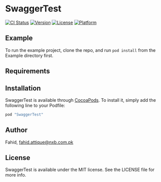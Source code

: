 # SwaggerTest

[![CI Status](http://img.shields.io/travis/Fahid/SwaggerTest.svg?style=flat)](https://travis-ci.org/Fahid/SwaggerTest)
[![Version](https://img.shields.io/cocoapods/v/SwaggerTest.svg?style=flat)](http://cocoapods.org/pods/SwaggerTest)
[![License](https://img.shields.io/cocoapods/l/SwaggerTest.svg?style=flat)](http://cocoapods.org/pods/SwaggerTest)
[![Platform](https://img.shields.io/cocoapods/p/SwaggerTest.svg?style=flat)](http://cocoapods.org/pods/SwaggerTest)

## Example

To run the example project, clone the repo, and run `pod install` from the Example directory first.

## Requirements

## Installation

SwaggerTest is available through [CocoaPods](http://cocoapods.org). To install
it, simply add the following line to your Podfile:

```ruby
pod "SwaggerTest"
```

## Author

Fahid, fahid.attique@nxb.com.pk

## License

SwaggerTest is available under the MIT license. See the LICENSE file for more info.
